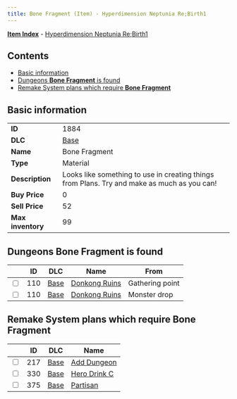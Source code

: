 ```yaml
---
title: Bone Fragment (Item) - Hyperdimension Neptunia Re;Birth1
---
```


[**Item Index**](/neptunia/rb1/item/index.html) - [Hyperdimension Neptunia Re;Birth1](/neptunia/rb1)

## Contents

- [Basic information](#basic-information)
- [Dungeons **Bone Fragment** is found](#dungeons-bone-fragment-is-found)
- [Remake System plans which require **Bone Fragment**](#remake-system-plans-which-require-bone-fragment)

## Basic information

|   |   |
| -- | -- |
| **ID** | 1884 |
| **DLC** | [Base](/neptunia/rb1/dlc/1-base.html) |
| **Name** | Bone Fragment |
| **Type** | Material |
| **Description** | Looks like something to use in creating things from Plans. Try and make as much as you can! |
| **Buy Price** | 0 |
| **Sell Price** | 52 |
| **Max inventory** | 99 |


## Dungeons **Bone Fragment** is found

|    | ID | DLC | Name | From |
| -- | -- | --- | ---- | ---- |
| <input type="checkbox" id="rb1-dungeon-1-110" class="trackbox" /> | 110 | [Base](/neptunia/rb1/dlc/1-base.html) | [Donkong Ruins](/neptunia/rb1/dungeon/1-110-donkong-ruins.html) | Gathering point |
| <input type="checkbox" id="rb1-dungeon-1-110" class="trackbox" /> | 110 | [Base](/neptunia/rb1/dlc/1-base.html) | [Donkong Ruins](/neptunia/rb1/dungeon/1-110-donkong-ruins.html) | Monster drop |


## Remake System plans which require **Bone Fragment**

|    | ID | DLC | Name |
| -- | -- | --- | ---- |
| <input type="checkbox" id="rb1-quest-1-217" class="trackbox" /> | 217 | [Base](/neptunia/rb1/dlc/1-base.html) | [Add Dungeon](/neptunia/rb1/quest/1-217-add-dungeon.html) |
| <input type="checkbox" id="rb1-quest-1-330" class="trackbox" /> | 330 | [Base](/neptunia/rb1/dlc/1-base.html) | [Hero Drink C](/neptunia/rb1/quest/1-330-hero-drink-c.html) |
| <input type="checkbox" id="rb1-quest-1-375" class="trackbox" /> | 375 | [Base](/neptunia/rb1/dlc/1-base.html) | [Partisan](/neptunia/rb1/quest/1-375-partisan.html) |
